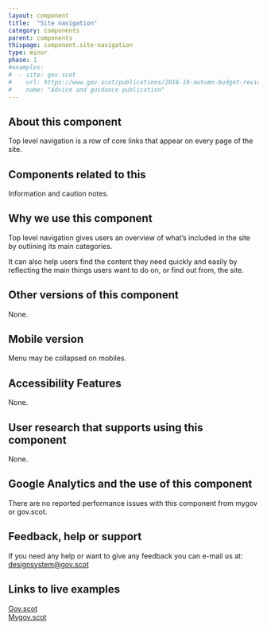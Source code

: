 ```yaml
---
layout: component
title:  "Site navigation"
category: components
parent: components
thispage: component.site-navigation
type: minor
phase: 1
#examples:
#  - site: gov.scot
#    url: https://www.gov.scot/publications/2018-19-autumn-budget-revision-supporting-document/
#    name: "Advice and guidance publication"
---
```


## About this component
Top level navigation is a row of core links that appear on every page of the site.

## Components related to this
Information and caution notes.

## Why we use this component
Top level navigation gives users an overview of what’s included in the site by outlining its main categories.

It can also help users find the content they need quickly and easily by reflecting the main things users want to do on, or find out from, the site.  

## Other versions of this component
None.  

## Mobile version
Menu may be collapsed on mobiles.  

## Accessibility Features
None.

## User research that supports using this component
None.

## Google Analytics and the use of this component
There are no reported performance issues with this component from mygov or gov.scot.

## Feedback, help or support
If you need any help or want to give any feedback you can e-mail us at:
[designsystem@gov.scot](mailto:designsystem@gov.scot)

## Links to live examples

[Gov.scot](https://www.gov.scot/)  
[Mygov.scot](https://www.mygov.scot)

